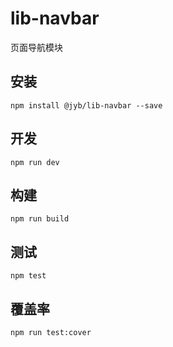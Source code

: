 # lib-navbar

页面导航模块

## 安装

```shell
npm install @jyb/lib-navbar --save
```

## 开发

```shell
npm run dev
```

## 构建

```shell
npm run build
```

## 测试

```shell
npm test
```

## 覆盖率

```shell
npm run test:cover
```
